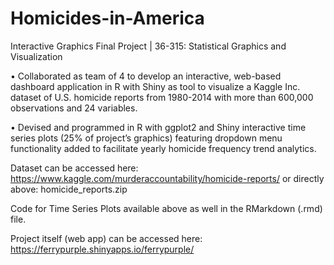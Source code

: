 # Homicides-in-America
Interactive Graphics Final Project | 36-315: Statistical Graphics and Visualization 

• Collaborated as team of 4 to develop an interactive, web-based dashboard application in R with Shiny as tool to visualize a Kaggle Inc. dataset of U.S. homicide reports from 1980-2014 with more than 600,000 observations and 24 variables. 

•	Devised and programmed in R with ggplot2 and Shiny interactive time series plots (25% of project’s graphics) featuring dropdown menu functionality added to facilitate yearly homicide frequency trend analytics.

Dataset can be accessed here: https://www.kaggle.com/murderaccountability/homicide-reports/ or directly above: homicide_reports.zip

Code for Time Series Plots available above as well in the RMarkdown (.rmd) file.

Project itself (web app) can be accessed here: https://ferrypurple.shinyapps.io/ferrypurple/

